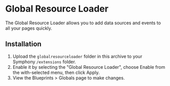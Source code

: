 # Global Resource Loader

The Global Resource Loader allows you to add data sources and events to all your pages quickly. 

## Installation

1. Upload the `globalresourceloader` folder in this archive to your Symphony `/extensions` folder.
2. Enable it by selecting the "Global Resource Loader", choose Enable from the with-selected menu, then click Apply.
3. View the Blueprints > Globals page to make changes.